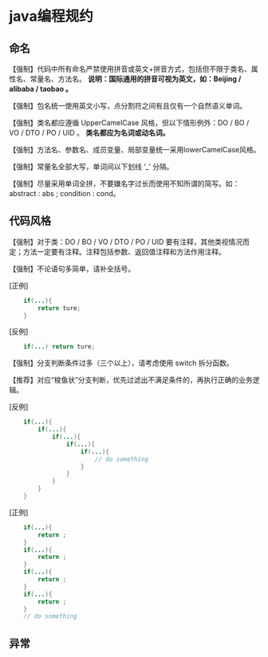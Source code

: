 # java编程规约

## 命名

【强制】代码中所有命名严禁使用拼音或英文+拼音方式，包括但不限于类名、属性名、常量名、方法名。
**说明：国际通用的拼音可视为英文，如：Beijing / alibaba / taobao 。**

【强制】包名统一使用英文小写，点分割符之间有且仅有一个自然语义单词。

【强制】类名都应遵循 UpperCamelCase 风格，但以下情形例外：DO / BO / VO / DTO / PO /  UID 。
 **类名都应为名词或动名词。**

【强制】方法名、参数名、成员变量、局部变量统一采用lowerCamelCase风格。

【强制】常量名全部大写，单词间以下划线 ‘_’ 分隔。

【强制】尽量采用单词全拼，不要嫌名字过长而使用不知所谓的简写。如：abstract : abs ; condition : cond。


## 代码风格

【强制】对于类：DO / BO / VO / DTO / PO /  UID 要有注释，其他类视情况而定；方法一定要有注释。注释包括参数、返回值注释和方法作用注释。

【强制】不论语句多简单，请补全括号。

[正例]
```java
    if(...){
        return ture;
    } 
```
[反例]
```java
    if(...) return ture;
```

【强制】分支判断条件过多（三个以上），请考虑使用 switch 拆分函数。

【推荐】对应“梭鱼状”分支判断，优先过滤出不满足条件的，再执行正确的业务逻辑。

[反例]
```java
    if(...){
        if(...){
            if(...){
                if(...){
                    if(...){
                        // do something
                    }
                }
            }
        }
    }
```

[正例]
```java
    if(...){
        return ;
    }
    if(...){
        return ;
    }
    if(...){
        return ;
    }
    if(...){
        return ;
    }
    // do something
```

## 异常


